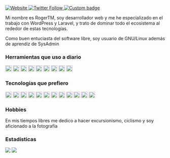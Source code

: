 <p>
  <a href="https://rogertm.dev">
    <img alt="Website" src="https://img.shields.io/website?label=rogertm.dev&style=for-the-badge&url=https%3A%2F%2Frogertm.dev">
  </a>  
  <a href="https://twitter.com/roger213tm">
    <img alt="Twitter Follow" src="https://img.shields.io/twitter/follow/roger213tm?color=informational&style=for-the-badge">
  </a>
  <a href="https://profile.codersrank.io/user/rogertm/">
    <img alt="Custom badge" src="https://img.shields.io/endpoint?style=for-the-badge&url=https%3A%2F%2Fraw.githubusercontent.com%2Frogertm%2Frogertm%2Fmain%2Fcodersrank.json">
  </a>
</p>

Mi nombre es RogerTM, soy desarrollador web y me he especializado en el trabajo con WordPress y Laravel, y trato de dominar todo el ecosistema al rededor de estas tecnologías.

Como buen entuciasta del software libre, soy usuario de GNU/Linux además de aprendíz de SysAdmin

### Herramientas que uso a diario

<img src="https://devicons.github.io/devicon/devicon.git/icons/linux/linux-plain.svg" alt="Linux" width="20" height="20"> <img src="https://devicons.github.io/devicon/devicon.git/icons/ubuntu/ubuntu-plain.svg" alt="Ubuntu" width="20" height="20"> <img src="https://devicons.github.io/devicon/devicon.git/icons/firefox/firefox-plain.svg" alt="Firefox" width="20" height="20"> <img src="https://devicons.github.io/devicon/devicon.git/icons/apache/apache-plain.svg" alt="Apache" width="20" height="20"> <img src="https://devicons.github.io/devicon/devicon.git/icons/github/github-original.svg" alt="GitHub" width="20" height="20"> <img src="https://devicons.github.io/devicon/devicon.git/icons/gitlab/gitlab-original.svg" alt="GitLab" width="20" height="20"> <img src="https://devicons.github.io/devicon/devicon.git/icons/nodejs/nodejs-original.svg" alt="Node" width="20" height="20"> <img src="https://devicons.github.io/devicon/devicon.git/icons/ssh/ssh-original-wordmark.svg" alt="SSH" width="20" height="20"> <img src="https://devicons.github.io/devicon/devicon.git/icons/google/google-original.svg" alt="Google" width="20" height="20">

### Tecnologías que prefiero

<img src="https://devicons.github.io/devicon/devicon.git/icons/html5/html5-original.svg" alt="HTML5" width="20" height="20"> <img src="https://devicons.github.io/devicon/devicon.git/icons/css3/css3-original.svg" alt="CSS3" width="20" height="20"> <img src="https://devicons.github.io/devicon/devicon.git/icons/javascript/javascript-original.svg" alt="Javascript" width="20" height="20"> <img src="https://devicons.github.io/devicon/devicon.git/icons/bootstrap/bootstrap-plain.svg" alt="Bootstrap" width="20" height="20"> <img src="https://devicons.github.io/devicon/devicon.git/icons/sass/sass-original.svg" alt="Sass" width="20" height="20"> <img src="https://devicons.github.io/devicon/devicon.git/icons/vuejs/vuejs-original.svg" alt="Vue" width="20" height="20"> <img src="https://devicons.github.io/devicon/devicon.git/icons/npm/npm-original-wordmark.svg" alt="NPM" width="20" height="20"> <img src="https://devicons.github.io/devicon/devicon.git/icons/php/php-plain.svg" alt="PHP" width="20" height="20"> <img src="https://devicons.github.io/devicon/devicon.git/icons/mysql/mysql-original.svg" alt="MySQL" width="20" height="20"> <img src="https://devicons.github.io/devicon/devicon.git/icons/laravel/laravel-plain.svg" alt="Laravel" width="20" height="20"> <img src="https://devicons.github.io/devicon/devicon.git/icons/wordpress/wordpress-plain.svg" alt="WordPress" width="20" height="20"> <img src="https://devicons.github.io/devicon/devicon.git/icons/git/git-original.svg" alt="Git" width="20" height="20">

### Hobbies
En mis tiempos libres me dedico a hacer excursionismo, ciclismo y soy aficionado a la fotografía

### Estadísticas
<img src="https://github-readme-stats.vercel.app/api?username=rogertm&show_icons=true&theme=tokyonight" align="top"> <img src="https://github-readme-stats.anuraghazra1.vercel.app/api/top-langs/?username=rogertm&layout=compact&theme=tokyonight" align="top">

<!--
**rogertm/rogertm** is a ✨ _special_ ✨ repository because its `README.md` (this file) appears on your GitHub profile.

Here are some ideas to get you started:

- 🔭 I’m currently working on ...
- 🌱 I’m currently learning ...
- 👯 I’m looking to collaborate on ...
- 🤔 I’m looking for help with ...
- 💬 Ask me about ...
- 📫 How to reach me: ...
- 😄 Pronouns: ...
- ⚡ Fun fact: ...
-->
